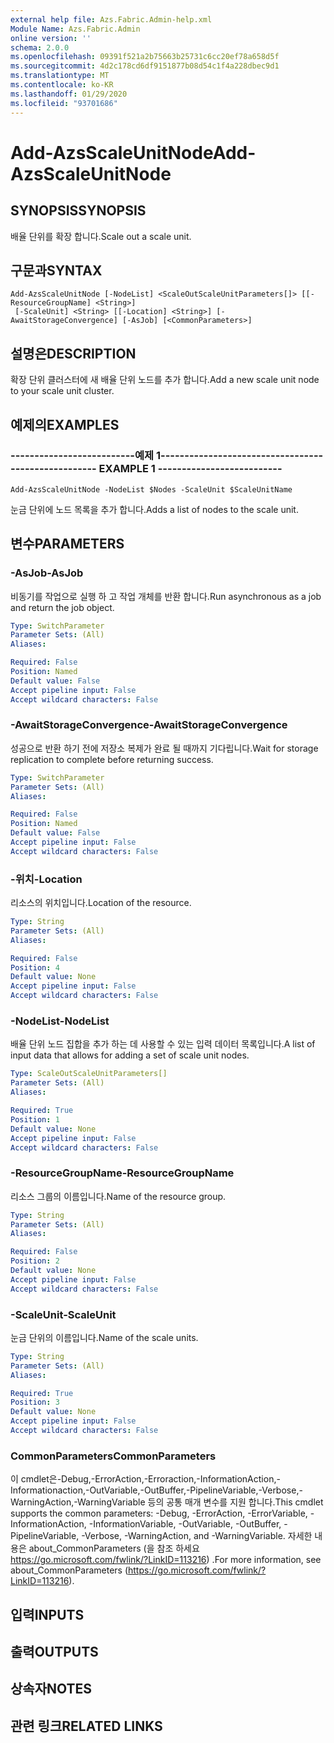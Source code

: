 ```yaml
---
external help file: Azs.Fabric.Admin-help.xml
Module Name: Azs.Fabric.Admin
online version: ''
schema: 2.0.0
ms.openlocfilehash: 09391f521a2b75663b25731c6cc20ef78a658d5f
ms.sourcegitcommit: 4d2c178cd6df9151877b08d54c1f4a228dbec9d1
ms.translationtype: MT
ms.contentlocale: ko-KR
ms.lasthandoff: 01/29/2020
ms.locfileid: "93701686"
---
```

# <span data-ttu-id="314d5-101">Add-AzsScaleUnitNode</span><span class="sxs-lookup"><span data-stu-id="314d5-101">Add-AzsScaleUnitNode</span></span>

## <span data-ttu-id="314d5-102">SYNOPSIS</span><span class="sxs-lookup"><span data-stu-id="314d5-102">SYNOPSIS</span></span>
<span data-ttu-id="314d5-103">배율 단위를 확장 합니다.</span><span class="sxs-lookup"><span data-stu-id="314d5-103">Scale out a scale unit.</span></span>

## <span data-ttu-id="314d5-104">구문과</span><span class="sxs-lookup"><span data-stu-id="314d5-104">SYNTAX</span></span>

```
Add-AzsScaleUnitNode [-NodeList] <ScaleOutScaleUnitParameters[]> [[-ResourceGroupName] <String>]
 [-ScaleUnit] <String> [[-Location] <String>] [-AwaitStorageConvergence] [-AsJob] [<CommonParameters>]
```

## <span data-ttu-id="314d5-105">설명은</span><span class="sxs-lookup"><span data-stu-id="314d5-105">DESCRIPTION</span></span>
<span data-ttu-id="314d5-106">확장 단위 클러스터에 새 배율 단위 노드를 추가 합니다.</span><span class="sxs-lookup"><span data-stu-id="314d5-106">Add a new scale unit node to your scale unit cluster.</span></span>

## <span data-ttu-id="314d5-107">예제의</span><span class="sxs-lookup"><span data-stu-id="314d5-107">EXAMPLES</span></span>

### <span data-ttu-id="314d5-108">--------------------------예제 1--------------------------</span><span class="sxs-lookup"><span data-stu-id="314d5-108">-------------------------- EXAMPLE 1 --------------------------</span></span>
```
Add-AzsScaleUnitNode -NodeList $Nodes -ScaleUnit $ScaleUnitName
```

<span data-ttu-id="314d5-109">눈금 단위에 노드 목록을 추가 합니다.</span><span class="sxs-lookup"><span data-stu-id="314d5-109">Adds a list of nodes to the scale unit.</span></span>

## <span data-ttu-id="314d5-110">변수</span><span class="sxs-lookup"><span data-stu-id="314d5-110">PARAMETERS</span></span>

### <span data-ttu-id="314d5-111">-AsJob</span><span class="sxs-lookup"><span data-stu-id="314d5-111">-AsJob</span></span>
<span data-ttu-id="314d5-112">비동기를 작업으로 실행 하 고 작업 개체를 반환 합니다.</span><span class="sxs-lookup"><span data-stu-id="314d5-112">Run asynchronous as a job and return the job object.</span></span>

```yaml
Type: SwitchParameter
Parameter Sets: (All)
Aliases: 

Required: False
Position: Named
Default value: False
Accept pipeline input: False
Accept wildcard characters: False
```

### <span data-ttu-id="314d5-113">-AwaitStorageConvergence</span><span class="sxs-lookup"><span data-stu-id="314d5-113">-AwaitStorageConvergence</span></span>
<span data-ttu-id="314d5-114">성공으로 반환 하기 전에 저장소 복제가 완료 될 때까지 기다립니다.</span><span class="sxs-lookup"><span data-stu-id="314d5-114">Wait for storage replication to complete before returning success.</span></span>

```yaml
Type: SwitchParameter
Parameter Sets: (All)
Aliases: 

Required: False
Position: Named
Default value: False
Accept pipeline input: False
Accept wildcard characters: False
```

### <span data-ttu-id="314d5-115">-위치</span><span class="sxs-lookup"><span data-stu-id="314d5-115">-Location</span></span>
<span data-ttu-id="314d5-116">리소스의 위치입니다.</span><span class="sxs-lookup"><span data-stu-id="314d5-116">Location of the resource.</span></span>

```yaml
Type: String
Parameter Sets: (All)
Aliases: 

Required: False
Position: 4
Default value: None
Accept pipeline input: False
Accept wildcard characters: False
```

### <span data-ttu-id="314d5-117">-NodeList</span><span class="sxs-lookup"><span data-stu-id="314d5-117">-NodeList</span></span>
<span data-ttu-id="314d5-118">배율 단위 노드 집합을 추가 하는 데 사용할 수 있는 입력 데이터 목록입니다.</span><span class="sxs-lookup"><span data-stu-id="314d5-118">A list of input data that allows for adding a set of scale unit nodes.</span></span>

```yaml
Type: ScaleOutScaleUnitParameters[]
Parameter Sets: (All)
Aliases: 

Required: True
Position: 1
Default value: None
Accept pipeline input: False
Accept wildcard characters: False
```

### <span data-ttu-id="314d5-119">-ResourceGroupName</span><span class="sxs-lookup"><span data-stu-id="314d5-119">-ResourceGroupName</span></span>
<span data-ttu-id="314d5-120">리소스 그룹의 이름입니다.</span><span class="sxs-lookup"><span data-stu-id="314d5-120">Name of the resource group.</span></span>

```yaml
Type: String
Parameter Sets: (All)
Aliases: 

Required: False
Position: 2
Default value: None
Accept pipeline input: False
Accept wildcard characters: False
```

### <span data-ttu-id="314d5-121">-ScaleUnit</span><span class="sxs-lookup"><span data-stu-id="314d5-121">-ScaleUnit</span></span>
<span data-ttu-id="314d5-122">눈금 단위의 이름입니다.</span><span class="sxs-lookup"><span data-stu-id="314d5-122">Name of the scale units.</span></span>

```yaml
Type: String
Parameter Sets: (All)
Aliases: 

Required: True
Position: 3
Default value: None
Accept pipeline input: False
Accept wildcard characters: False
```

### <span data-ttu-id="314d5-123">CommonParameters</span><span class="sxs-lookup"><span data-stu-id="314d5-123">CommonParameters</span></span>
<span data-ttu-id="314d5-124">이 cmdlet은-Debug,-ErrorAction,-Erroraction,-InformationAction,-Informationaction,-OutVariable,-OutBuffer,-PipelineVariable,-Verbose,-WarningAction,-WarningVariable 등의 공통 매개 변수를 지원 합니다.</span><span class="sxs-lookup"><span data-stu-id="314d5-124">This cmdlet supports the common parameters: -Debug, -ErrorAction, -ErrorVariable, -InformationAction, -InformationVariable, -OutVariable, -OutBuffer, -PipelineVariable, -Verbose, -WarningAction, and -WarningVariable.</span></span> <span data-ttu-id="314d5-125">자세한 내용은 about_CommonParameters (을 참조 하세요 https://go.microsoft.com/fwlink/?LinkID=113216) .</span><span class="sxs-lookup"><span data-stu-id="314d5-125">For more information, see about_CommonParameters (https://go.microsoft.com/fwlink/?LinkID=113216).</span></span>

## <span data-ttu-id="314d5-126">입력</span><span class="sxs-lookup"><span data-stu-id="314d5-126">INPUTS</span></span>

## <span data-ttu-id="314d5-127">출력</span><span class="sxs-lookup"><span data-stu-id="314d5-127">OUTPUTS</span></span>

## <span data-ttu-id="314d5-128">상속자</span><span class="sxs-lookup"><span data-stu-id="314d5-128">NOTES</span></span>

## <span data-ttu-id="314d5-129">관련 링크</span><span class="sxs-lookup"><span data-stu-id="314d5-129">RELATED LINKS</span></span>

